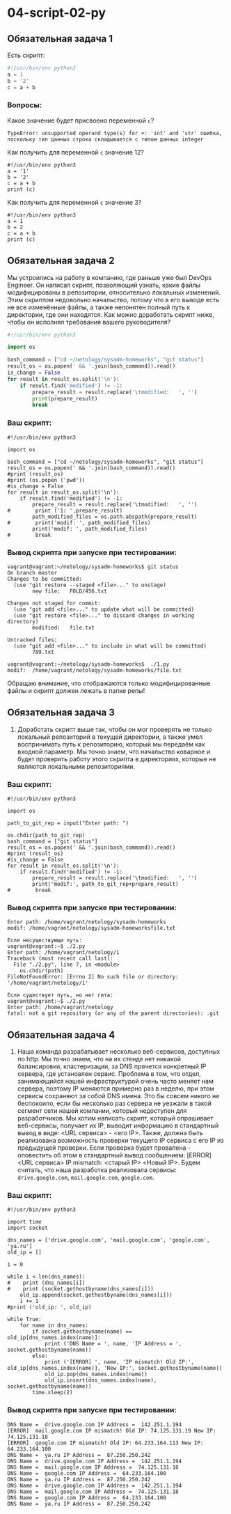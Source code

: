 # 04-script-02-py

## Обязательная задача 1

Есть скрипт:
```python
#!/usr/bin/env python3
a = 1
b = '2'
c = a + b
```

### Вопросы:

Какое значение будет присвоено переменной `c`?  
```
TypeError: unsupported operand type(s) for +: 'int' and 'str' ошибка, поскольку тип данных строка складывается с типом данных integer
```

Как получить для переменной `c` значение 12?  
```
#!/usr/bin/env python3
a = '1'
b = '2'
c = a + b
print (c)
```

Как получить для переменной `c` значение 3?  
```
#!/usr/bin/env python3
a = 1
b = 2
c = a + b
print (c)
```

## Обязательная задача 2
Мы устроились на работу в компанию, где раньше уже был DevOps Engineer. Он написал скрипт, позволяющий узнать, какие файлы модифицированы в репозитории, относительно локальных изменений. Этим скриптом недовольно начальство, потому что в его выводе есть не все изменённые файлы, а также непонятен полный путь к директории, где они находятся. Как можно доработать скрипт ниже, чтобы он исполнял требования вашего руководителя?

```python
#!/usr/bin/env python3

import os

bash_command = ["cd ~/netology/sysadm-homeworks", "git status"]
result_os = os.popen(' && '.join(bash_command)).read()
is_change = False
for result in result_os.split('\n'):
    if result.find('modified') != -1:
        prepare_result = result.replace('\tmodified:   ', '')
        print(prepare_result)
        break
```

### Ваш скрипт:
```
#!/usr/bin/env python3

import os

bash_command = ["cd ~/netology/sysadm-homeworks", "git status"]
result_os = os.popen(' && '.join(bash_command)).read()
#print (result_os)
#print (os.popen ('pwd'))
#is_change = False
for result in result_os.split('\n'):
    if result.find('modified') != -1:
        prepare_result = result.replace('\tmodified:   ', '')
#        print ('1: ',prepare_result)
        path_modified_files = os.path.abspath(prepare_result)
#        print('modif: ', path_modified_files)
        print('modif: ', path_modified_files)
#        break
```

### Вывод скрипта при запуске при тестировании:
```
vagrant@vagrant:~/netology/sysadm-homeworks$ git status
On branch master
Changes to be committed:
  (use "git restore --staged <file>..." to unstage)
        new file:   FOLD/456.txt

Changes not staged for commit:
  (use "git add <file>..." to update what will be committed)
  (use "git restore <file>..." to discard changes in working directory)
        modified:   file.txt

Untracked files:
  (use "git add <file>..." to include in what will be committed)
        789.txt

vagrant@vagrant:~/netology/sysadm-homeworks$  ./1.py
modif:  /home/vagrant/netology/sysadm-homeworks/file.txt

```
Обращаю внимание, что отображаются только модифицированные файлы и скрипт должен лежать в папке репы!  

## Обязательная задача 3
1. Доработать скрипт выше так, чтобы он мог проверять не только локальный репозиторий в текущей директории, а также умел воспринимать путь к репозиторию, который мы передаём как входной параметр. Мы точно знаем, что начальство коварное и будет проверять работу этого скрипта в директориях, которые не являются локальными репозиториями.

### Ваш скрипт:
```
#!/usr/bin/env python3

import os

path_to_git_rep = input("Enter path: ")

os.chdir(path_to_git_rep)
bash_command = ["git status"]
result_os = os.popen(' && '.join(bash_command)).read()
#print (result_os)
#is_change = False
for result in result_os.split('\n'):
    if result.find('modified') != -1:
        prepare_result = result.replace('\tmodified:   ', '')
        print('modif:', path_to_git_rep+prepare_result)
#        break
```

### Вывод скрипта при запуске при тестировании:
```
Enter path: /home/vagrant/netology/sysadm-homeworks
modif: /home/vagrant/netology/sysadm-homeworksfile.txt

Если несуществующи путь:
vagrant@vagrant:~$ ./2.py
Enter path: /home/vagrant/netology/1
Traceback (most recent call last):
  File "./2.py", line 7, in <module>
    os.chdir(path)
FileNotFoundError: [Errno 2] No such file or directory: '/home/vagrant/netology/1'

Если существует путь, но нет гита:
vagrant@vagrant:~$ ./2.py
Enter path: /home/vagrant/netology
fatal: not a git repository (or any of the parent directories): .git

```

## Обязательная задача 4
1. Наша команда разрабатывает несколько веб-сервисов, доступных по http. Мы точно знаем, что на их стенде нет никакой балансировки, кластеризации, за DNS прячется конкретный IP сервера, где установлен сервис. Проблема в том, что отдел, занимающийся нашей инфраструктурой очень часто меняет нам сервера, поэтому IP меняются примерно раз в неделю, при этом сервисы сохраняют за собой DNS имена. Это бы совсем никого не беспокоило, если бы несколько раз сервера не уезжали в такой сегмент сети нашей компании, который недоступен для разработчиков. Мы хотим написать скрипт, который опрашивает веб-сервисы, получает их IP, выводит информацию в стандартный вывод в виде: <URL сервиса> - <его IP>. Также, должна быть реализована возможность проверки текущего IP сервиса c его IP из предыдущей проверки. Если проверка будет провалена - оповестить об этом в стандартный вывод сообщением: [ERROR] <URL сервиса> IP mismatch: <старый IP> <Новый IP>. Будем считать, что наша разработка реализовала сервисы: `drive.google.com`, `mail.google.com`, `google.com`.

### Ваш скрипт:
```
#!/usr/bin/env python3

import time
import socket

dns_names = ['drive.google.com', 'mail.google.com', 'google.com', 'ya.ru']
old_ip = []

i = 0

while i < len(dns_names):
#    print (dns_names[i])
#    print (socket.gethostbyname(dns_names[i]))
    old_ip.append(socket.gethostbyname(dns_names[i]))
    i += 1
#print ('old_ip: ', old_ip)

while True:
    for name in dns_names:
        if socket.gethostbyname(name) == old_ip[dns_names.index(name)]:
            print ('DNS Name = ', name, 'IP Address = ', socket.gethostbyname(name))
        else:
            print ('[ERROR] ', name, 'IP mismatch! Old IP:', old_ip[dns_names.index(name)], 'New IP:', socket.gethostbyname(name))
            old_ip.pop(dns_names.index(name))
            old_ip.insert(dns_names.index(name), socket.gethostbyname(name))
        time.sleep(2)

```

### Вывод скрипта при запуске при тестировании:
```
DNS Name =  drive.google.com IP Address =  142.251.1.194
[ERROR]  mail.google.com IP mismatch! Old IP: 74.125.131.19 New IP: 74.125.131.18
[ERROR]  google.com IP mismatch! Old IP: 64.233.164.113 New IP: 64.233.164.100
DNS Name =  ya.ru IP Address =  87.250.250.242
DNS Name =  drive.google.com IP Address =  142.251.1.194
DNS Name =  mail.google.com IP Address =  74.125.131.18
DNS Name =  google.com IP Address =  64.233.164.100
DNS Name =  ya.ru IP Address =  87.250.250.242
DNS Name =  drive.google.com IP Address =  142.251.1.194
DNS Name =  mail.google.com IP Address =  74.125.131.18
DNS Name =  google.com IP Address =  64.233.164.100
DNS Name =  ya.ru IP Address =  87.250.250.242
```
